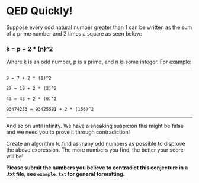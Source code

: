 # QED Quickly! #

Suppose every odd natural number greater than 1 can be written as the sum of a prime number and 2 times a square as seen below:


### k = p + 2 * (n)^2 ###


Where k is an odd number, p is a prime, and n is some integer. For example:

---

`9 = 7 + 2 * (1)^2`
	
`27 = 19 + 2 * (2)^2`

`43 = 43 + 2 * (0)^2`

`93474253 = 93425581 + 2 * (156)^2`

---

And so on until infinity. We have a sneaking suspicion this might be false and we need you to prove it through contradiction!

Create an algorithm to find as many odd numbers as possible to disprove the above expression. The more numbers you find, the better your score will be!

**Please submit the numbers you believe to contradict this conjecture in a .txt file, see `example.txt` for general formatting.**